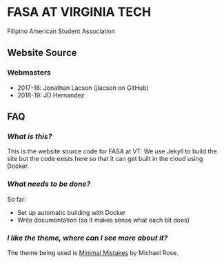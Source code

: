 # FASA AT VIRGINIA TECH  
Filipino American Student Association

## Website Source

### Webmasters 
* 2017-18: Jonathan Lacson (jlacson on GitHub)
* 2018-19: JD Hernandez

## FAQ

### *What is this?*

This is the website source code for FASA at VT. We use Jekyll to build the site but the code exists here so that it can get built in the cloud using Docker.

### *What needs to be done?*

So far:  
 - Set up automatic building with Docker
 - Write documentation (so it makes sense what each bit does)

### *I like the theme, where can I see more about it?*

The theme being used is [Minimal Mistakes](https://mmistakes.github.io/minimal-mistakes/) by Michael Rose.
